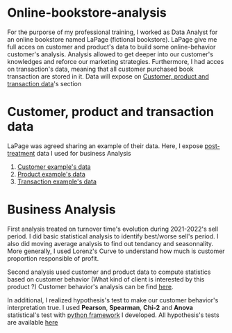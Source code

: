 # Online-bookstore-analysis

For the purporse of my professional training, I worked as Data Analyst for an online bookstore named LaPage (fictional bookstore).
LaPage give me full acces on customer and product's data to build some online-behavior customer's analysis. Analysis allowed to get deeper into our customer's knowledges and reforce our marketing strategies. 
Furthermore, I had acces on transaction's data, meaning that all customer purchased book transaction are stored in it. Data will expose on [Customer, product and transaction data](#)'s section

# Customer, product and transaction data

LaPage was agreed sharing an example of their data. Here, I expose [post-treatment](https://github.com/marcadeant/online-bookstore-analysis/blob/main/Jupyter%20Labs/Post-treatment.ipynb) data I used for business Analysis  

1. [Customer example's data](https://github.com/marcadeant/online-bookstore-analysis/blob/main/Post-treatment%20Data/customer_df_clean)
2. [Product example's data](https://github.com/marcadeant/online-bookstore-analysis/blob/main/Post-treatment%20Data/product_df_clean)
3. [Transaction example's data](https://github.com/marcadeant/online-bookstore-analysis/blob/main/Post-treatment%20Data/transaction_df_clean)

# Business Analysis

First analysis treated on turnover time's evolution during 2021-2022's sell period. I did basic statistical analysis to identify best/worse sell's period. 
I also did moving average analysis to find out tendancy and seasonnality. More generally, I used Lorenz's Curve to understand how much is customer proportion responsible of profit.

Second analysis used customer and product data to compute statistics based on customer behavior (What kind of client is interested by this product ?)
Customer behavior's analysis can be find [here](https://github.com/marcadeant/online-bookstore-analysis/blob/main/Jupyter%20Labs/Books-sale%20Analysis.ipynb).

In additional, I realized hypothesis's test to make our customer behavior's interpretation true. I used **Pearson**, **Spearman**, **Chi-2** and **Anova** statistical's test with [python framework](https://github.com/marcadeant/all_stats) I developed. 
All hypothesis's tests are available [here](https://github.com/marcadeant/online-bookstore-analysis/blob/main/Jupyter%20Labs/Hyopthesis's%20test.ipynb)
